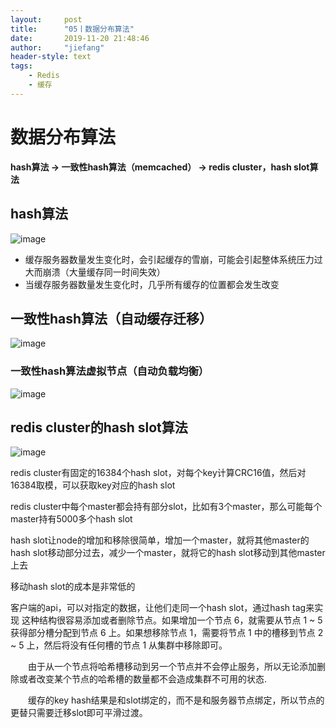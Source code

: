 ```yaml
---
layout:     post
title:      "05丨数据分布算法"
date:       2019-11-20 21:48:46
author:     "jiefang"
header-style: text
tags:
    - Redis
    - 缓存
---
```

# 数据分布算法
**hash算法 -> 一致性hash算法（memcached） -> redis cluster，hash slot算法**
## hash算法
![image](https://s2.ax1x.com/2019/09/09/ntBQYT.png)

- 缓存服务器数量发生变化时，会引起缓存的雪崩，可能会引起整体系统压力过大而崩溃（大量缓存同一时间失效）
- 当缓存服务器数量发生变化时，几乎所有缓存的位置都会发生改变

## 一致性hash算法（自动缓存迁移）
![image](https://s2.ax1x.com/2019/09/09/nts27R.md.png)

### 一致性hash算法虚拟节点（自动负载均衡）
![image](https://s2.ax1x.com/2019/09/09/nt6Niq.png)

## redis cluster的hash slot算法
![image](https://s2.ax1x.com/2019/09/09/ntgkEd.png)

redis cluster有固定的16384个hash slot，对每个key计算CRC16值，然后对16384取模，可以获取key对应的hash slot

redis cluster中每个master都会持有部分slot，比如有3个master，那么可能每个master持有5000多个hash slot

hash slot让node的增加和移除很简单，增加一个master，就将其他master的hash slot移动部分过去，减少一个master，就将它的hash slot移动到其他master上去

移动hash slot的成本是非常低的

客户端的api，可以对指定的数据，让他们走同一个hash slot，通过hash tag来实现
这种结构很容易添加或者删除节点。如果增加一个节点 6，就需要从节点 1 ~ 5 获得部分槽分配到节点 6 上。如果想移除节点 1，需要将节点 1 中的槽移到节点 2 ~ 5 上，然后将没有任何槽的节点 1 从集群中移除即可。

　　由于从一个节点将哈希槽移动到另一个节点并不会停止服务，所以无论添加删除或者改变某个节点的哈希槽的数量都不会造成集群不可用的状态.

　　缓存的key hash结果是和slot绑定的，而不是和服务器节点绑定，所以节点的更替只需要迁移slot即可平滑过渡。